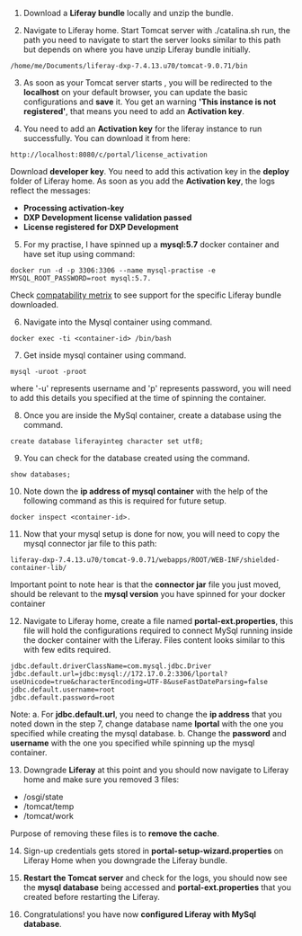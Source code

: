 1. Download a **Liferay bundle** locally and unzip the bundle.

2. Navigate to Liferay home. Start Tomcat server with ./catalina.sh run, the path you need to navigate to start the server looks similar to this path but depends on where you have unzip Liferay bundle initially. 
```
/home/me/Documents/liferay-dxp-7.4.13.u70/tomcat-9.0.71/bin 
```

3. As soon as your Tomcat server starts , you will be redirected to the **localhost** on your default browser, you can update the basic configurations and **save** it. You get an warning **'This instance is not registered'**, that means you need to add an **Activation key**.

4. You need to add an **Activation key** for the liferay instance to run successfully. You can download it from here: 
```
http://localhost:8080/c/portal/license_activation 
```
Download **developer key**. You need to add this activation key in the **deploy** folder of Liferay home. As soon as you add the **Activation key**, the logs reflect the messages: 
- **Processing activation-key**
- **DXP Development license validation passed**
- **License registered for DXP Development**

5. For my practise, I have spinned up a **mysql:5.7** docker container and have set itup using command: 
```
docker run -d -p 3306:3306 --name mysql-practise -e MYSQL_ROOT_PASSWORD=root mysql:5.7. 
```
Check [compatability metrix](https://www.liferay.com/compatibility-matrix) to see support for the specific Liferay bundle downloaded.

6. Navigate into the Mysql container using command.
```
docker exec -ti <container-id> /bin/bash 
```
7. Get inside mysql container using command.
```
mysql -uroot -proot 
```
where '-u' represents username and 'p' represents password, you will need to add this details you specified at the time of spinning the container.

8. Once you are inside the MySql container, create a database using the command.
```
create database liferayinteg character set utf8;

```

9. You can check for the database created using the command.
```
show databases;
```

10. Note down the **ip address of mysql container** with the help of the following command as this is required for future setup.
```
docker inspect <container-id>.
```

11. Now that your mysql setup is done for now, you will need to copy the mysql connector jar file to this path: 
```
liferay-dxp-7.4.13.u70/tomcat-9.0.71/webapps/ROOT/WEB-INF/shielded-container-lib/
```
Important point to note hear is that the **connector jar** file you just moved, should be relevant to the **mysql version** you have spinned for your docker container 

12. Navigate to Liferay home, create a file named **portal-ext.properties**, this file will hold the configurations required to connect MySql running inside the docker container with the Liferay. Files content looks similar to this with few edits required.
```
jdbc.default.driverClassName=com.mysql.jdbc.Driver
jdbc.default.url=jdbc:mysql://172.17.0.2:3306/lportal?useUnicode=true&characterEncoding=UTF-8&useFastDateParsing=false
jdbc.default.username=root
jdbc.default.password=root
```

Note: 
a. For **jdbc.default.url**, you need to change the **ip address** that you noted down in the step 7, change database name **lportal** with the one you specified while creating the mysql database.
b. Change the **password** and **username** with the one you specified while spinning up the mysql container.

13. Downgrade **Liferay** at this point and you should now navigate to Liferay home and make sure you removed 3 files:
- /osgi/state
- /tomcat/temp
- /tomcat/work

Purpose of removing these files is to **remove the cache**.

14. Sign-up credentials gets stored in **portal-setup-wizard.properties** on Liferay Home when you downgrade the Liferay bundle.

15. **Restart the Tomcat server** and check for the logs, you should now see the **mysql database** being accessed and **portal-ext.properties** that you created before restarting the Liferay.

16. Congratulations! you have now **configured Liferay with MySql database**.
